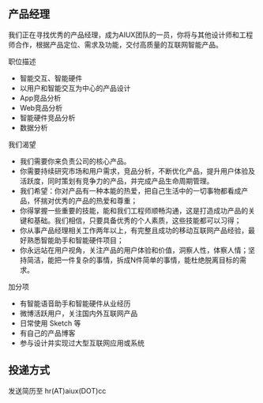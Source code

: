 产品经理
--------------------------
我们正在寻找优秀的产品经理，成为AIUX团队的一员，你将与其他设计师和工程师合作，根据产品定位、需求及功能，交付高质量的互联网智能产品。

职位描述

- 智能交互、智能硬件
- 以用户和智能交互为中心的产品设计
- App竞品分析
- Web竞品分析
- 智能硬件竞品分析
- 数据分析

我们渴望

- 我们需要你来负责公司的核心产品。
- 你需要持续研究市场和用户需求，竞品分析，不断优化产品，提升用户体验及活跃度，同时策划有竞争力的产品，并完成产品生命周期管理。
- 我们希望：你对产品有一种本能的热爱，把自己生活中的一切事物都看成产品，怀揣对优秀的产品的热爱和尊重；
- 你得掌握一些重要的技能，能和我们工程师顺畅沟通，这是打造成功产品的关键和基础。我们相信，只要具备优秀的个人素质，这些技能都可以习得；
- 你从事产品经理相关工作两年以上，有完整且成功的移动互联网产品经验，最好熟悉智能助手和智能硬件项目；
- 你永远站在用户视角，关注产品的用户体验和价值，洞察人性，体察人情；坚持简洁，能把一件复杂的事情，拆成N件简单的事情，能杜绝脱离目标的需求。

加分项

- 有智能语音助手和智能硬件从业经历
- 微博活跃用户，关注国内外互联网产品
- 日常使用 Sketch 等
- 有自己的产品博客
- 参与设计并实现过大型互联网应用或系统

投递方式
--------

发送简历至 hr(AT)aiux(DOT)cc
